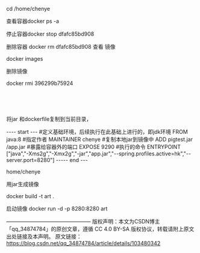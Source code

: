 cd /home/chenye

查看容器docker ps -a
 

停止容器docker stop dfafc85bd908
 

删除容器 docker rm dfafc85bd908
查看 镜像

docker images

删除镜像

docker rmi 396299b75924

 

 

将jar 和dockerfile复制到当前目录，

----  start  ---
#定义基础环境，后续执行在此基础上进行的，即jdk环境
FROM java:8
#指定作者
MAINTAINER chenye
#复制本地jar到镜像中
ADD pigtest.jar /app.jar
#暴露给容器外的端口
EXPOSE 9290
#执行的命令
ENTRYPOINT ["java","-Xms2g","-Xmx2g","-jar","app.jar","--spring.profiles.active=hk","--server.port=8280"]
-----  end  --- 


home/chenye

用jar生成镜像

docker build -t art .

启动镜像
docker run -d -p 8280:8280 art

————————————————
版权声明：本文为CSDN博主「qq_34874784」的原创文章，遵循 CC 4.0 BY-SA 版权协议，转载请附上原文出处链接及本声明。
原文链接：https://blog.csdn.net/qq_34874784/article/details/103480342